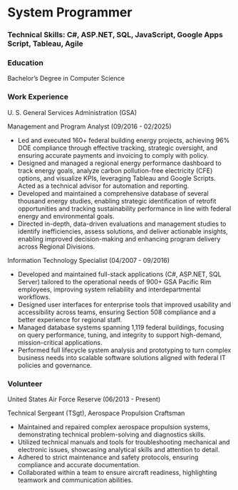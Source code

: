 # System Programmer

### Technical Skills: C#, ASP.NET, SQL, JavaScript, Google Apps Script, Tableau, Agile

### Education
Bachelor’s Degree in Computer Science

### Work Experience
U. S. General Services Administration (GSA)

Management and Program Analyst (09/2016 - 02/2025)
- Led and executed 160+ federal building energy projects, achieving 96% DOE compliance through effective tracking, strategic oversight, and ensuring accurate payments and invoicing to comply with policy.
- Designed and managed a regional energy performance dashboard to track energy goals, analyze carbon pollution-free electricity (CFE) options, and visualize KPIs, leveraging Tableau and Google Scripts. Acted as a technical advisor for automation and reporting.
- Developed and maintained a comprehensive database of several thousand energy studies, enabling strategic identification of retrofit opportunities and tracking sustainability performance in line with federal energy and environmental goals.
- Directed in-depth, data-driven evaluations and management studies to identify inefficiencies, assess solutions, and deliver actionable insights, enabling improved decision-making and enhancing program delivery across Regional Divisions.

Information Technology Specialist (04/2007 - 09/2016)
- Developed and maintained full-stack applications (C#, ASP.NET, SQL Server) tailored to the operational needs of 900+ GSA Pacific Rim employees, improving system reliability and interdepartmental workflows.
- Designed user interfaces for enterprise tools that improved usability and accessibility across teams, ensuring Section 508 compliance and a better experience for regional staff.
- Managed database systems spanning 1,119 federal buildings, focusing on query performance, tuning, and integrity to support high-demand, mission-critical applications.
- Performed full lifecycle system analysis and prototyping to turn complex business needs into scalable software solutions aligned with federal IT policies and governance.

### Volunteer
United States Air Force Reserve (06/2013 - Present)

Technical Sergeant (TSgt), Aerospace Propulsion Craftsman

- Maintained and repaired complex aerospace propulsion systems, demonstrating technical problem-solving and diagnostics skills.
- Utilized technical manuals and tools for troubleshooting mechanical and electronic issues, showcasing analytical skills and attention to detail.
- Adhered to strict maintenance and safety protocols, ensuring compliance and accurate documentation.
- Collaborated within a team to ensure aircraft readiness, highlighting teamwork and communication abilities.
